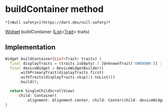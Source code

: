 


# buildContainer method




    *[<Null safety>](https://dart.dev/null-safety)*




[Widget](https://api.flutter.dev/flutter/widgets/Widget-class.html) buildContainer
([List](https://api.flutter.dev/flutter/dart-core/List-class.html)&lt;[Trait](https://yonomi.co/yonomi-sdk/Trait-class.html)> traits)








## Implementation

```dart
Widget buildContainer(List<Trait> traits) {
  final displayTraits = (traits.isEmpty) ? [UnknownTrait('UNKNOWN')] : traits;
  final deviceWidget = DeviceWidgetBuilder()
      .withPrimaryTrait(displayTraits.first)
      .withTraits(displayTraits.skip(1).toList())
      .build();

  return SingleChildScrollView(
      child: Container(
          alignment: Alignment.center, child: Center(child: deviceWidget)));
}
```







